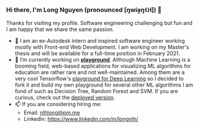 ### Hi there, I'm Long Nguyen (pronounced \[ŋwiə̯ŋ˧˩˧\]) 👋
Thanks for visiting my profile. Software engineering challenging but fun and I am happy that we share the same passion.

- 🐶 I am an ex-Autodesk intern and inspired software engineer working mostly with Front-end Web Development. I am working on my Master's thesis and will be available for a full-time position in February 2021.
- 🔭 I’m currently working on [**playground**](https://github.com/nlhlong01/playground). Although Machine Learning is a booming field, web-based applications for visualizing ML algorithms for education are rather rare and not well-maintained. Among them are a very cool Tensorflow's [playground for Deep Learning](https://playground.tensorflow.org/) so I decided to fork it and build my own playground for several other ML algorithms I am fond of such as Decision Tree, Random Forest and SVM. If you are curious, check out the [deployed version](https://nlhlong01.github.io/).
- 📫 If you are considering hiring me:
  - Email: nlhlong@pm.me
  - LinkedIn: https://www.linkedin.com/in/longnlh/
